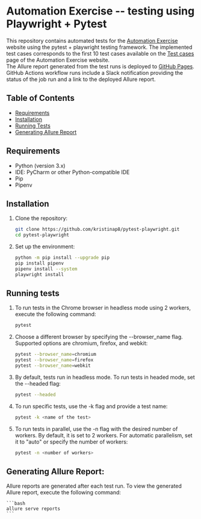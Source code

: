 # Automation Exercise -- testing using Playwright + Pytest

This repository contains automated tests for the [Automation Exercise](https://automationexercise.com/) website using the pytest + playwright testing framework. The implemented test cases corresponds to the first 10 test cases available on the [Test cases](https://automationexercise.com/test_cases) page of the Automation Exercise website. <br>
The Allure report generated from the test runs is deployed to [GitHub Pages](https://kristinap8.github.io/pytest-playwright/). <br>
GitHub Actions workflow runs include a Slack notification providing the status of the job run and a link to the deployed Allure report.

## Table of Contents

- [Requirements](#requirements)
- [Installation](#installation)
- [Running Tests](#running-tests)
- [Generating Allure Report](#generating-allure-report)

## Requirements

- Python (version 3.x)
- IDE: PyCharm or other Python-compatible IDE
- Pip
- Pipenv

## Installation

1. Clone the repository:

   ```bash
   git clone https://github.com/kristinap8/pytest-playwright.git
   cd pytest-playwright
   ```

2. Set up the environment:

    ```bash
   python -m pip install --upgrade pip
   pip install pipenv
   pipenv install --system
   playwright install
   ```

## Running tests

1. To run tests in the Chrome browser in headless mode using 2 workers, execute the following command:

    ```bash
    pytest
    ```

2. Choose a different browser by specifying the --browser_name flag. Supported options are chromium, firefox, and webkit:

    ```bash
    pytest --browser_name=chromium
    pytest --browser_name=firefox
    pytest --browser_name=webkit
    ```

3. By default, tests run in headless mode. To run tests in headed mode, set the --headed flag:

    ```bash
    pytest --headed
    ```

4. To run specific tests, use the -k flag and provide a test name:

    ```bash
    pytest -k <name of the test>
    ```

5. To run tests in parallel, use the -n flag with the desired number of workers. By default, it is set to 2 workers. For automatic parallelism, set it to "auto" or specify the number of workers:

    ```bash
    pytest -n <number of workers>
    ```

## Generating Allure Report:
 
Allure reports are generated after each test run. To view the generated Allure report, execute the following command:

    ```bash
    allure serve reports
    ```

